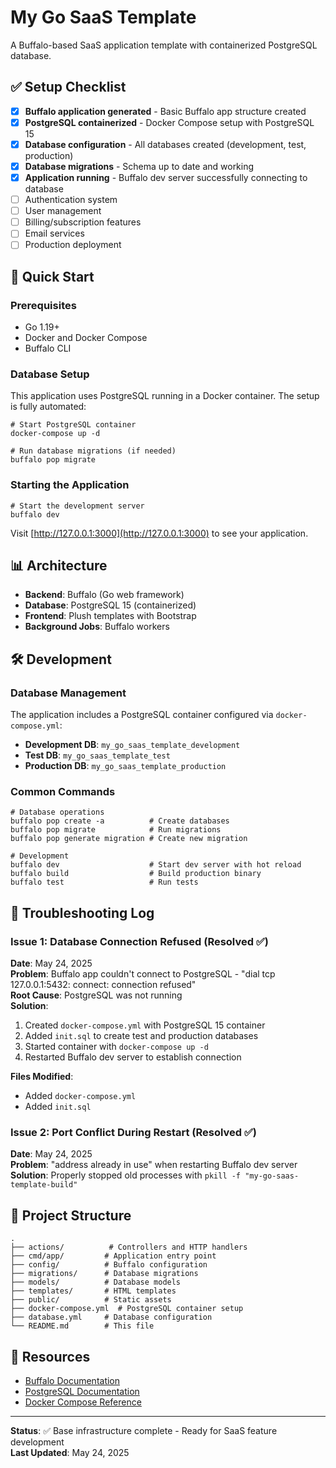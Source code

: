 # My Go SaaS Template

A Buffalo-based SaaS application template with containerized PostgreSQL database.

## ✅ Setup Checklist

- [x] **Buffalo application generated** - Basic Buffalo app structure created
- [x] **PostgreSQL containerized** - Docker Compose setup with PostgreSQL 15
- [x] **Database configuration** - All databases created (development, test, production)
- [x] **Database migrations** - Schema up to date and working
- [x] **Application running** - Buffalo dev server successfully connecting to database
- [ ] Authentication system
- [ ] User management
- [ ] Billing/subscription features
- [ ] Email services
- [ ] Production deployment

## 🚀 Quick Start

### Prerequisites
- Go 1.19+
- Docker and Docker Compose
- Buffalo CLI

### Database Setup

This application uses PostgreSQL running in a Docker container. The setup is fully automated:

```console
# Start PostgreSQL container
docker-compose up -d

# Run database migrations (if needed)
buffalo pop migrate
```

### Starting the Application

```console
# Start the development server
buffalo dev
```

Visit [http://127.0.0.1:3000](http://127.0.0.1:3000) to see your application.

## 📊 Architecture

- **Backend**: Buffalo (Go web framework)
- **Database**: PostgreSQL 15 (containerized)
- **Frontend**: Plush templates with Bootstrap
- **Background Jobs**: Buffalo workers

## 🛠️ Development

### Database Management

The application includes a PostgreSQL container configured via `docker-compose.yml`:

- **Development DB**: `my_go_saas_template_development`
- **Test DB**: `my_go_saas_template_test`
- **Production DB**: `my_go_saas_template_production`

### Common Commands

```console
# Database operations
buffalo pop create -a          # Create databases
buffalo pop migrate            # Run migrations
buffalo pop generate migration # Create new migration

# Development
buffalo dev                    # Start dev server with hot reload
buffalo build                  # Build production binary
buffalo test                   # Run tests
```

## 🐛 Troubleshooting Log

### Issue 1: Database Connection Refused (Resolved ✅)
**Date**: May 24, 2025  
**Problem**: Buffalo app couldn't connect to PostgreSQL - "dial tcp 127.0.0.1:5432: connect: connection refused"  
**Root Cause**: PostgreSQL was not running  
**Solution**: 
1. Created `docker-compose.yml` with PostgreSQL 15 container
2. Added `init.sql` to create test and production databases
3. Started container with `docker-compose up -d`
4. Restarted Buffalo dev server to establish connection

**Files Modified**:
- Added `docker-compose.yml`
- Added `init.sql`

### Issue 2: Port Conflict During Restart (Resolved ✅)
**Date**: May 24, 2025  
**Problem**: "address already in use" when restarting Buffalo dev server  
**Solution**: Properly stopped old processes with `pkill -f "my-go-saas-template-build"`

## 📁 Project Structure

```
.
├── actions/          # Controllers and HTTP handlers
├── cmd/app/         # Application entry point
├── config/          # Buffalo configuration
├── migrations/      # Database migrations
├── models/          # Database models
├── templates/       # HTML templates
├── public/          # Static assets
├── docker-compose.yml  # PostgreSQL container setup
├── database.yml     # Database configuration
└── README.md        # This file
```

## 🔗 Resources

- [Buffalo Documentation](http://gobuffalo.io)
- [PostgreSQL Documentation](https://www.postgresql.org/docs/)
- [Docker Compose Reference](https://docs.docker.com/compose/)

---

**Status**: ✅ Base infrastructure complete - Ready for SaaS feature development  
**Last Updated**: May 24, 2025
